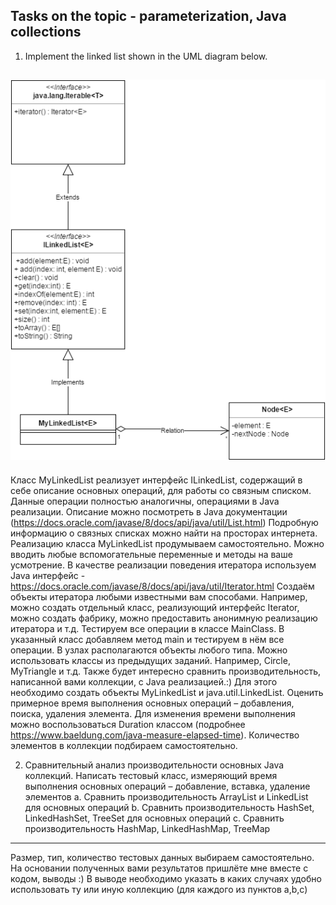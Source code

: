 Tasks on the topic - parameterization, Java collections
---
1. Implement the linked list shown in the UML diagram below.

![](https://github.com/Ju1iana/netcracker.homework/blob/main/HW4_Collections/src/u/pankratova/resources/collections.png)
---

Класс MyLinkedList реализует интерфейс ILinkedList, содержащий в себе описание основных операций, для работы со связным списком. Данные операции полностью аналогичны, операциями в Java реализации. Описание можно посмотреть в Java документации (https://docs.oracle.com/javase/8/docs/api/java/util/List.html)
Подробную информацию о связных списках можно найти на просторах интернета.
Реализацию класса MyLinkedList продумываем самостоятельно. Можно вводить любые вспомогательные переменные и методы на ваше усмотрение. В качестве реализации поведения итератора используем Java интерфейс - https://docs.oracle.com/javase/8/docs/api/java/util/Iterator.html
Создаём объекты итератора любыми известными вам способами. Например, можно создать отдельный класс, реализующий интерфейс Iterator, можно создать фабрику, можно предоставить анонимную реализацию итератора и т.д.
Тестируем все операции в классе MainClass. В указанный класс добавляем метод main и тестируем в нём все операции. В узлах располагаются объекты любого типа. Можно использовать классы из предыдущих заданий. Например, Circle, MyTriangle и т.д.
Также будет интересно сравнить производительность, написанной вами коллекции, с Java реализацией.:) Для этого необходимо создать объекты MyLinkedList и java.util.LinkedList. Оценить примерное время выполнения основных операций – добавления, поиска, удаления элемента. Для изменения времени выполнения можно воспользоваться Duration классом (подробнее https://www.baeldung.com/java-measure-elapsed-time). Количество элементов в коллекции подбираем самостоятельно.

2. Сравнительный анализ производительности основных Java коллекций.
   Написать тестовый класс, измеряющий время выполнения основных операций – добавление, вставка, удаление элементов
   a.	Сравнить производительность ArrayList и LinkedList для основных операций
   b.	Сравнить производительность HashSet, LinkedHashSet, TreeSet для основных операций
   c.	Сравнить производительность HashMap, LinkedHashMap, TreeMap
---

Размер, тип, количество тестовых данных выбираем самостоятельно.
На основании полученных вами результатов пришлёте мне вместе с кодом, выводы :)
В выводе необходимо указать в каких случаях удобно использовать ту или иную коллекцию (для каждого из пунктов a,b,c) 

